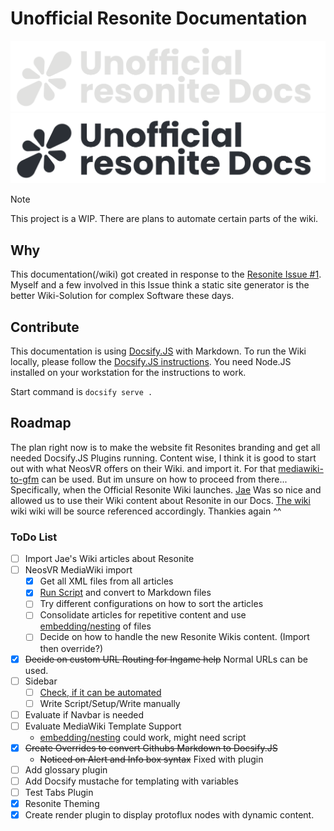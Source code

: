 # Unofficial Resonite Documentation

![](_images/logo_light.png#gh-dark-mode-only)
![](_images/logo_dark.png#gh-light-mode-only)

> [!NOTE]
> This project is a WIP. There are plans to automate certain parts of the wiki.

## Why

This documentation(/wiki) got created in response to the [Resonite Issue #1](https://github.com/Yellow-Dog-Man/Resonite-Issues/issues/1). Myself and a few involved in this Issue think a static site generator is the better Wiki-Solution for complex Software these days.

## Contribute

This documentation is using [Docsify.JS](https://docsify.js.org) with Markdown.
To run the Wiki locally, please follow the [Docsify.JS instructions](https://docsify.js.org/#/quickstart). You need Node.JS installed on your workstation for the instructions to work.

Start command is `docsify serve .`

## Roadmap

The plan right now is to make the website fit Resonites branding and get all needed Docsify.JS Plugins running. Content wise, I think it is good to start out with what NeosVR offers on their Wiki. and import it. For that [mediawiki-to-gfm](https://github.com/outofcontrol/mediawiki-to-gfm) can be used. But im unsure on how to proceed from there... Specifically, when the Official Resonite Wiki launches.
[Jae](https://777.tf/) Was so nice and allowed us to use their Wiki content about Resonite in our Docs. [The wiki](https://777.tf/wiki/resonite/) wiki wiki will be source referenced accordingly. Thankies again ^^

### ToDo List

- [ ] Import Jae's Wiki articles about Resonite
- [ ] NeosVR MediaWiki import
  - [x] Get all XML files from all articles
  - [x] [Run Script](https://github.com/outofcontrol/mediawiki-to-gfm) and convert to Markdown files
  - [ ] Try different configurations on how to sort the articles
  - [ ] Consolidate articles for repetitive content and use [embedding/nesting](https://docsify.js.org/#/embed-files?id=embed-files) of files
  - [ ] Decide on how to handle the new Resonite Wikis content. (Import then override?)
- [x] ~~Decide on custom URL Routing for Ingame help~~ Normal URLs can be used.
- [ ] Sidebar
  - [ ] [Check, if it can be automated](https://docsify.js.org/#/more-pages?id=sidebar)
  - [ ] Write Script/Setup/Write manually
- [ ] Evaluate if Navbar is needed
- [ ] Evaluate MediaWiki Template Support
  - [embedding/nesting](https://docsify.js.org/#/embed-files?id=embed-files) could work, might need script
- [x] ~~Create Overrides to convert Githubs Markdown to Docsify.JS~~
  - ~~Noticed on Alert and Info box syntax~~ Fixed with plugin
- [ ] Add glossary plugin
- [ ] Add Docsify mustache for templating with variables
- [ ] Test Tabs Plugin
- [x] Resonite Theming
- [x] Create render plugin to display protoflux nodes with dynamic content.
